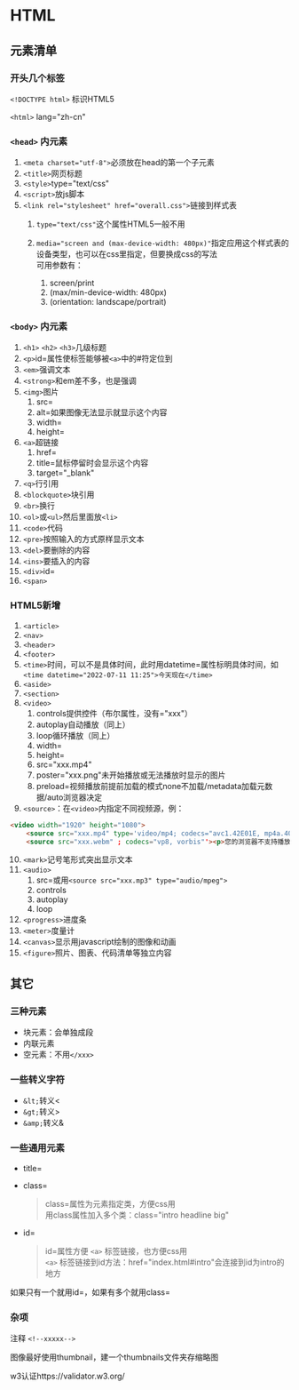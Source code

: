 # HTML

## 元素清单

### 开头几个标签

`<!DOCTYPE html>` 标识HTML5

`<html>` lang="zh-cn"

### `<head>` 内元素

01. `<meta charset="utf-8">`必须放在head的第一个子元素
02. `<title>`网页标题
03. `<style>`type="text/css"
04. `<script>`放js脚本
05. `<link rel="stylesheet" href="overall.css">`链接到样式表
    01. `type="text/css"`这个属性HTML5一般不用
    02. `media="screen and (max-device-width: 480px)"`指定应用这个样式表的设备类型，也可以在css里指定，但要换成css的写法  
        可用参数有：

        01. screen/print
        02. (max/min-device-width: 480px)
        03. (orientation: landscape/portrait)

### `<body>` 内元素

01. `<h1>` `<h2>` `<h3>`几级标题
02. `<p>`id=属性使标签能够被`<a>`中的#符定位到
03. `<em>`强调文本
04. `<strong>`和em差不多，也是强调
05. `<img>`图片
    01. src=
    02. alt=如果图像无法显示就显示这个内容
    03. width=
    04. height=
06. `<a>`超链接
    01. href=
    02. title=鼠标停留时会显示这个内容
    03. target="_blank"
07. `<q>`行引用
08. `<blockquote>`块引用
09. `<br>`换行
10. `<ol>`或`<ul>`然后里面放`<li>`
11. `<code>`代码
12. `<pre>`按照输入的方式原样显示文本
13. `<del>`要删除的内容
14. `<ins>`要插入的内容
15. `<div>`id=
16. `<span>`

### HTML5新增

01. `<article>`
02. `<nav>`
03. `<header>`
04. `<footer>`
05. `<time>`时间，可以不是具体时间，此时用datetime=属性标明具体时间，如`<time datetime="2022-07-11 11:25">今天现在</time>`
06. `<aside>`
07. `<section>`
08. `<video>`
    01. controls提供控件（布尔属性，没有="xxx"）
    02. autoplay自动播放（同上）
    03. loop循环播放（同上）
    04. width=
    05. height=
    06. src="xxx.mp4"
    07. poster="xxx.png"未开始播放或无法播放时显示的图片
    08. preload=视频播放前提前加载的模式none不加载/metadata加载元数据/auto浏览器决定
09. `<source>`：在`<video>`内指定不同视频源，例：

```html
<video width="1920" height="1080">
    <source src="xxx.mp4" type='video/mp4; codecs="avc1.42E01E, mp4a.40.2"'>
    <source src="xxx.webm" ; codecs="vp8, vorbis"'><p>您的浏览器不支持播放视频</p></video>
```

10. `<mark>`记号笔形式突出显示文本
11. `<audio>`
    01. src=或用`<source src="xxx.mp3" type="audio/mpeg">`
    02. controls
    03. autoplay
    04. loop
12. `<progress>`进度条
13. `<meter>`度量计
14. `<canvas>`显示用javascript绘制的图像和动画
15. `<figure>`照片、图表、代码清单等独立内容

## 其它

### 三种元素

* 块元素：会单独成段
* 内联元素
* 空元素：不用`</xxx>`

### 一些转义字符

* `&lt;`转义<
* `&gt;`转义>
* `&amp;`转义&

### 一些通用元素

* title=
* class=
    > class=属性为元素指定类，方便css用  
    > 用class属性加入多个类：class="intro headline big"

* id=
    > id=属性方便 `<a>` 标签链接，也方便css用  
    > `<a>` 标签链接到id方法：href="index.html#intro"会连接到id为intro的地方

如果只有一个就用id=，如果有多个就用class=

### 杂项

注释 `<!--xxxxx-->`

图像最好使用thumbnail，建一个thumbnails文件夹存缩略图

w3认证https://validator.w3.org/
